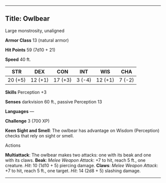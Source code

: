 -------------------------
Title: Owlbear
-------------------------


Large monstrosity, unaligned

**Armor Class** 13 (natural armor)

**Hit Points** 59 (7d10 + 21)

**Speed** 40 ft.

  STR|       DEX|       CON|       INT|      WIS|       CHA
  ---------| ---------| ---------| --------| ---------| --------
   20 (+5)   | 12 (+1)   | 17 (+3)   | 3 (-4)   | 12 (+1)   | 7 (-2)

**Skills** Perception +3

**Senses** darkvision 60 ft., passive Perception 13

**Languages** —

**Challenge** 3 (700 XP)


**Keen Sight and Smell**: The owlbear has advantage on
    Wisdom (Perception) checks that rely on sight or smell.


Actions

**Multiattack**: The owlbear makes two attacks: one with its beak
    and one with its claws.
**Beak**: *Melee Weapon Attack*: +7 to hit, reach 5 ft.,
    one creature. *Hit*: 10 (1d10 + 5) piercing damage.
**Claws**: *Melee Weapon Attack*: +7 to hit, reach 5 ft.,
    one target. *Hit*: 14 (2d8 + 5) slashing damage.

------------

